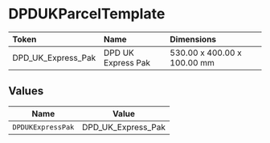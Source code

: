 # DPDUKParcelTemplate

|Token | Name | Dimensions|
|:---|:---|:---|
| DPD_UK_Express_Pak| DPD UK Express Pak | 530.00 x 400.00 x 100.00 mm|



## Values

| Name               | Value              |
| ------------------ | ------------------ |
| `DPDUKExpressPak`  | DPD_UK_Express_Pak |